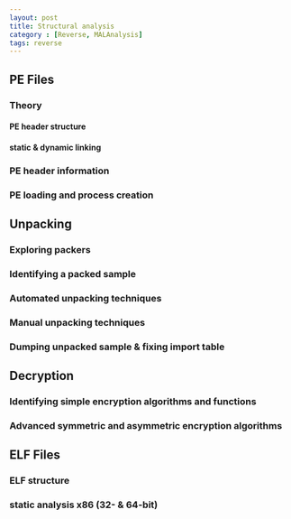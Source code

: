 ```yaml
---
layout: post
title: Structural analysis
category : [Reverse, MALAnalysis]
tags: reverse
---
```


## PE Files 

### Theory 

#### PE header structure 

#### static & dynamic linking 

### PE header information 

### PE loading and process creation 

## Unpacking 

### Exploring packers 

### Identifying a packed sample

### Automated unpacking techniques

### Manual unpacking techniques

### Dumping unpacked sample & fixing import table

## Decryption 

### Identifying simple encryption algorithms and functions

### Advanced symmetric and asymmetric encryption algorithms

## ELF Files

### ELF structure

### static analysis x86 (32- & 64-bit)
